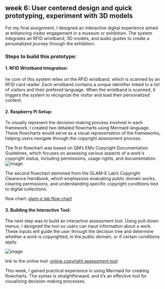

## **week 6: User centered design and quick prototyping, experiment with 3D models**

For my final assignment, I designed an interactive digital experience aimed at enhancing visitor engagement in a museum or exhibition. 
The system integrates an RFID wristband, 3D models, and audio guides to create a personalized journey through the exhibition.

### Steps to build this prototype:

#### 1. RFID Wristband Integration: 
he core of this system relies on the RFID wristband, which is scanned by an RFID card reader. Each wristband contains a unique identifier linked to a list of visitors and their prefered language. When the wristband is scanned, it triggers the system to recognize the visitor and load their personalized content.

#### 2. Raspberry Pi Setup:
To visually represent the decision-making process involved in each framework, I created two detailed flowcharts using Mermaid language. These flowcharts would serve as a visual representation of the frameworks, helping users navigate through the copyright assessment process.

The first flowchart was based on QM’s EMu Copyright Documentation Guidelines, which focuses on assessing various aspects of a work's copyright status, including permissions, usage rights, and documentation.
![image](https://github.com/user-attachments/assets/0137fd6a-646c-4655-82da-2279d465646d)


The second flowchart stemmed from the GLAM-E Lab’s Copyright Clearance Handbook, which emphasizes evaluating public domain works, clearing permissions, and understanding specific copyright conditions tied to digital collections.

flow chart: [glam-e lab flow chart](https://github.com/Leen-QM/Copyright-validation/blob/main/glam-e%20lab%20Copyright/glam-e%20lab%20copyright.md)

#### 3. Building the Interactive Tool: 
The next step was to build an interactive assessment tool. Using pull-down menus, I designed the tool so users can input information about a work. These inputs will guide the user through the decision tree and determine whether a work is copyrighted, in the public domain, or if certain conditions apply.

![image](https://github.com/user-attachments/assets/2719bd9c-979a-4ccf-8dbf-da85df3b6d17)

link to the online tool: [online copyright assessment tool](https://htmlpreview.github.io/?https://github.com/Leen-QM/Copyright-validation/blob/main/main.html)

This week, I gained practical experience in using Mermaid for creating flowcharts. The syntax is straightforward, and it’s an effective tool for visualizing decision-making processes.




